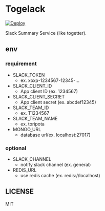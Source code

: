 # Togelack

[![Deploy](https://www.herokucdn.com/deploy/button.png)](https://heroku.com/deploy)

Slack Summary Service (like togetter).

## env
### requirement
- SLACK_TOKEN
    - ex. xoxp-1234567-12345-...
- SLACK_CLIENT_ID
    - App client ID (ex. 1234567)
- SLACK_CLIENT_SECRET
    - App client secret (ex. abcdef12345)
- SLACK_TEAM_ID
    - ex. T1234567
- SLACK_TEAM_NAME
    - ex. toripota
- MONGO_URL
    - database url(ex. localhost:27017)

### optional
- SLACK_CHANNEL
    - notify slack channel (ex. general)
- REDIS_URL
    - use redis cache (ex. redis://localhost)

## LICENSE
MIT

